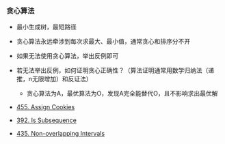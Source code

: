 ### 贪心算法
- 最小生成树，最短路径
- 贪心算法永远牵涉到每次求最大、最小值，通常贪心和排序分不开
- 如果无法使用贪心算法，举出反例即可
- 若无法举出反例，如何证明贪心正确性？（算法证明通常用数学归纳法（递推，n无限增加）和反证法）
    - 贪心算法为A，最优算法为O，发现A完全能替代O，且不影响求出最优解

- [455. Assign Cookies](https://leetcode.com/problems/assign-cookies/)
- [392. Is Subsequence](https://leetcode.com/problems/is-subsequence/)
- [435. Non-overlapping Intervals](https://leetcode.com/problems/non-overlapping-intervals/)

